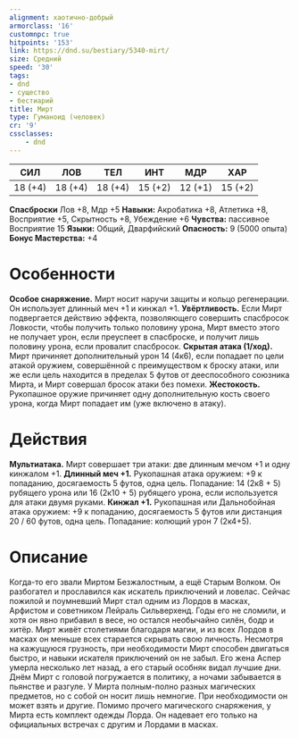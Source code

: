 ```yaml
---
alignment: хаотично-добрый
armorclass: '16'
customnpc: true
hitpoints: '153'
link: https://dnd.su/bestiary/5340-mirt/
size: Средний
speed: '30'
tags:
- dnd
- существо
- бестиарий
title: Мирт
type: Гуманоид (человек)
cr: '9'
cssclasses:
    - dnd
---
```



| СИЛ | ЛОВ | ТЕЛ | ИНТ | МДР | ХАР |
|---|---|---|---|---|---|
| 18 (+4) | 18 (+4) | 18 (+4) | 15 (+2) | 12 (+1) | 15 (+2) |
**Спасброски** Лов +8, Мдр +5
**Навыки:** Акробатика +8, Атлетика +8, Восприятие +5, Скрытность +8, Убеждение +6
**Чувства:** пассивное Восприятие 15
**Языки:** Общий, Дварфийский
**Опасность:** 9 (5000 опыта)
**Бонус Мастерства:** +4


# Особенности
**Особое снаряжение.** Мирт носит наручи защиты и кольцо регенерации. Он использует длинный меч +1 и кинжал +1.
**Увёртливость.** Если Мирт подвергается действию эффекта, позволяющего совершить спасбросок Ловкости, чтобы получить только половину урона, Мирт вместо этого не получает урон, если преуспеет в спасброске, и получит лишь половину урона, если провалит спасбросок.
**Скрытая атака (1/ход).** Мирт причиняет дополнительный урон 14 (4к6), если попадает по цели атакой оружием, совершённой с преимуществом к броску атаки, или же если цель находится в пределах 5 футов от дееспособного союзника Мирта, и Мирт совершал бросок атаки без помехи.
**Жестокость.** Рукопашное оружие причиняет одну дополнительную кость своего урона, когда Мирт попадает им (уже включено в атаку).


# Действия
**Мультиатака.** Мирт совершает три атаки: две длинным мечом +1 и одну кинжалом +1.
**Длинный меч +1.** Рукопашная атака оружием: +9 к попаданию, досягаемость 5 футов, одна цель. Попадание: 14 (2к8 + 5) рубящего урона или 16 (2к10 + 5) рубящего урона, если используется для атаки двумя руками.
**Кинжал +1.** Рукопашная или Дальнобойная атака оружием: +9 к попаданию, досягаемость 5 футов или дистанция 20 / 60 футов, одна цель. Попадание: колющий урон 7 (2к4+5).


# Описание
Когда-то его звали Миртом Безжалостным, а ещё Старым Волком. Он разбогател и прославился как искатель приключений и ловелас. Сейчас пожилой и поумневший Мирт стал одним из Лордов в масках, Арфистом и советником Лейраль Сильверхенд. Годы его не сломили, и хотя он явно прибавил в весе, но остался необычайно силён, бодр и хитёр. Мирт живёт столетиями благодаря магии, и из всех Лордов в масках он меньше всех стара­ется скрывать свою личность. Несмотря на кажущуюся грузность, при необходимости Мирт способен двигаться быстро, и навыки искателя приключений он не забыл. Его жена Аспер умерла не­сколько лет назад, а его старый особняк видал лучшие дни. Днём Мирт с головой погружается в политику, а ночами забывается в пьянстве и разгуле. У Мирта полным-полно разных магических предметов, но с собой он носит лишь немногие. При необходимости он может взять и другие. Помимо прочего магического снаряжения, у Мирта есть комплект одежды Лорда. Он надевает его только на официальных встречах с другим и Лордами в масках.
